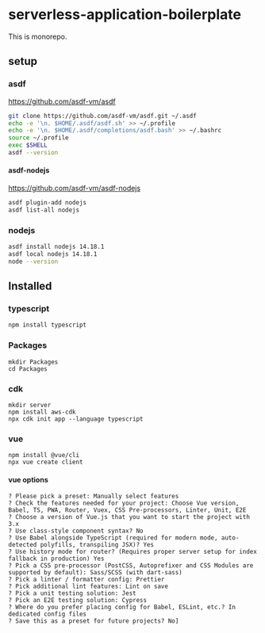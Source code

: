 # serverless-application-boilerplate

This is monorepo.

## setup

### asdf 

https://github.com/asdf-vm/asdf

```sh
git clone https://github.com/asdf-vm/asdf.git ~/.asdf
echo -e '\n. $HOME/.asdf/asdf.sh' >> ~/.profile
echo -e '\n. $HOME/.asdf/completions/asdf.bash' >> ~/.bashrc
source ~/.profile
exec $SHELL
asdf --version
```

#### asdf-nodejs

https://github.com/asdf-vm/asdf-nodejs

```sh
asdf plugin-add nodejs
asdf list-all nodejs
```

### nodejs

```sh
asdf install nodejs 14.18.1
asdf local nodejs 14.18.1
node --version
```

## Installed

### typescript

```sh
npm install typescript
```

### Packages

```
mkdir Packages
cd Packages
```

### cdk

```
mkdir server
npm install aws-cdk
npx cdk init app --language typescript
```

### vue

```
npm install @vue/cli
npx vue create client
```

#### vue options

```
? Please pick a preset: Manually select features
? Check the features needed for your project: Choose Vue version, Babel, TS, PWA, Router, Vuex, CSS Pre-processors, Linter, Unit, E2E
? Choose a version of Vue.js that you want to start the project with 3.x
? Use class-style component syntax? No
? Use Babel alongside TypeScript (required for modern mode, auto-detected polyfills, transpiling JSX)? Yes
? Use history mode for router? (Requires proper server setup for index fallback in production) Yes
? Pick a CSS pre-processor (PostCSS, Autoprefixer and CSS Modules are supported by default): Sass/SCSS (with dart-sass)
? Pick a linter / formatter config: Prettier
? Pick additional lint features: Lint on save
? Pick a unit testing solution: Jest
? Pick an E2E testing solution: Cypress
? Where do you prefer placing config for Babel, ESLint, etc.? In dedicated config files
? Save this as a preset for future projects? No]
```